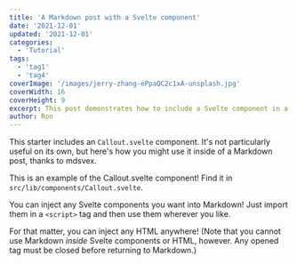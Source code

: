 ```yaml
---
title: 'A Markdown post with a Svelte component'
date: '2021-12-01'
updated: '2021-12-01'
categories:
  - 'Tutorial'
tags:
  - 'tag1'
  - 'tag4'
coverImage: '/images/jerry-zhang-ePpaQC2c1xA-unsplash.jpg'
coverWidth: 16
coverHeight: 9
excerpt: This post demonstrates how to include a Svelte component in a Markdown post.
author: Ron
---
```


<script>
	import Callout from '$lib/components/Callout.svelte';
</script>

This starter includes an `Callout.svelte` component. It's not particularly useful on its own, but here's how you might use it inside of a Markdown post, thanks to mdsvex.

<Callout>
This is an example of the Callout.svelte component! Find it in <code>src/lib/components/Callout.svelte</code>.
</Callout>

You can inject any Svelte components you want into Markdown! Just import them in a `<script>` tag and then use them wherever you like.

For that matter, you can inject any HTML anywhere! (Note that you cannot use Markdown _inside_ Svelte components or HTML, however. Any opened tag must be closed before returning to Markdown.)
